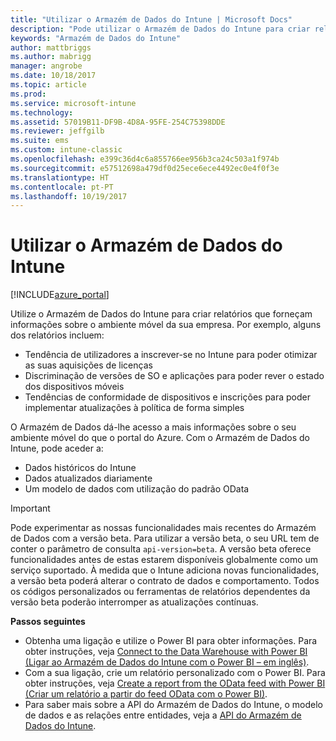 ```yaml
---
title: "Utilizar o Armazém de Dados do Intune | Microsoft Docs"
description: "Pode utilizar o Armazém de Dados do Intune para criar relatórios que fornecem informações sobre o ambiente móvel da sua empresa."
keywords: "Armazém de Dados do Intune"
author: mattbriggs
ms.author: mabrigg
manager: angrobe
ms.date: 10/18/2017
ms.topic: article
ms.prod: 
ms.service: microsoft-intune
ms.technology: 
ms.assetid: 57019B11-DF9B-4D8A-95FE-254C75398DDE
ms.reviewer: jeffgilb
ms.suite: ems
ms.custom: intune-classic
ms.openlocfilehash: e399c36d4c6a855766ee956b3ca24c503a1f974b
ms.sourcegitcommit: e57512698a479df0d25ece6ece4492ec0e4f0f3e
ms.translationtype: HT
ms.contentlocale: pt-PT
ms.lasthandoff: 10/19/2017
---
```

# <a name="use-the-intune-data-warehouse"></a>Utilizar o Armazém de Dados do Intune

[!INCLUDE[azure_portal](./includes/azure_portal.md)]

Utilize o Armazém de Dados do Intune para criar relatórios que forneçam informações sobre o ambiente móvel da sua empresa. Por exemplo, alguns dos relatórios incluem:
-   Tendência de utilizadores a inscrever-se no Intune para poder otimizar as suas aquisições de licenças
-   Discriminação de versões de SO e aplicações para poder rever o estado dos dispositivos móveis
-   Tendências de conformidade de dispositivos e inscrições para poder implementar atualizações à política de forma simples

O Armazém de Dados dá-lhe acesso a mais informações sobre o seu ambiente móvel do que o portal do Azure. Com o Armazém de Dados do Intune, pode aceder a:

  -  Dados históricos do Intune
  -  Dados atualizados diariamente
  -  Um modelo de dados com utilização do padrão OData

> [!Important]  
> Pode experimentar as nossas funcionalidades mais recentes do Armazém de Dados com a versão beta. Para utilizar a versão beta, o seu URL tem de conter o parâmetro de consulta `api-version=beta`. A versão beta oferece funcionalidades antes de estas estarem disponíveis globalmente como um serviço suportado. À medida que o Intune adiciona novas funcionalidades, a versão beta poderá alterar o contrato de dados e comportamento. Todos os códigos personalizados ou ferramentas de relatórios dependentes da versão beta poderão interromper as atualizações contínuas. <!-- If you experience problems with the beta service, follow [link to feedback process]() to report the issue or provide feedback.-->

**Passos seguintes**

- Obtenha uma ligação e utilize o Power BI para obter informações. Para obter instruções, veja [Connect to the Data Warehouse with Power BI (Ligar ao Armazém de Dados do Intune com o Power BI – em inglês)](reports-proc-get-a-link-powerbi.md).
- Com a sua ligação, crie um relatório personalizado com o Power BI. Para obter instruções, veja [Create a report from the OData feed with Power BI (Criar um relatório a partir do feed OData com o Power BI)](reports-proc-create-with-odata.md).
- Para saber mais sobre a API do Armazém de Dados do Intune, o modelo de dados e as relações entre entidades<!-- , and an example of creating a custom client to retrieve data,-->, veja a [API do Armazém de Dados do Intune](reports-nav-intune-data-warehouse.md).